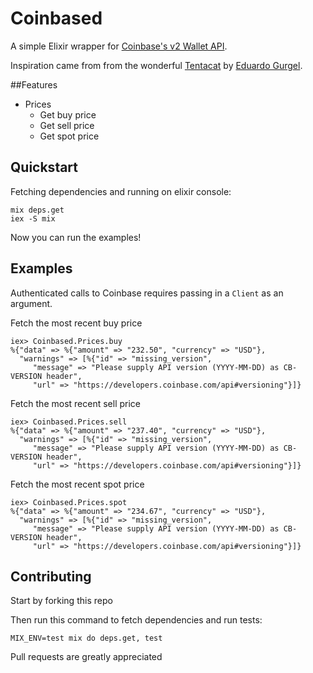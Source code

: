Coinbased
=========

A simple Elixir wrapper for [Coinbase's v2 Wallet API](https://developers.coinbase.com/api/v2).

Inspiration came from from the wonderful [Tentacat](https://github.com/edgurgel/tentacat) by [Eduardo Gurgel](https://github.com/edgurgel).

##Features

* Prices
  * Get buy price
  * Get sell price
  * Get spot price

## Quickstart

Fetching dependencies and running on elixir console:

```console
mix deps.get
iex -S mix
```

Now you can run the examples!

## Examples

Authenticated calls to Coinbase requires passing in a `Client` as an argument.

Fetch the most recent buy price

```
iex> Coinbased.Prices.buy
%{"data" => %{"amount" => "232.50", "currency" => "USD"},
  "warnings" => [%{"id" => "missing_version",
     "message" => "Please supply API version (YYYY-MM-DD) as CB-VERSION header",
     "url" => "https://developers.coinbase.com/api#versioning"}]}
```

Fetch the most recent sell price

```
iex> Coinbased.Prices.sell
%{"data" => %{"amount" => "237.40", "currency" => "USD"},
  "warnings" => [%{"id" => "missing_version",
     "message" => "Please supply API version (YYYY-MM-DD) as CB-VERSION header",
     "url" => "https://developers.coinbase.com/api#versioning"}]}
```

Fetch the most recent spot price

```
iex> Coinbased.Prices.spot
%{"data" => %{"amount" => "234.67", "currency" => "USD"},
  "warnings" => [%{"id" => "missing_version",
     "message" => "Please supply API version (YYYY-MM-DD) as CB-VERSION header",
     "url" => "https://developers.coinbase.com/api#versioning"}]}
```

## Contributing

Start by forking this repo

Then run this command to fetch dependencies and run tests:

```console
MIX_ENV=test mix do deps.get, test
```

Pull requests are greatly appreciated
